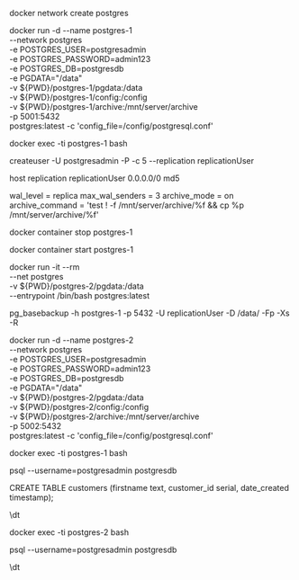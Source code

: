 <!-- ## 1 -->
<!-- ## -->

docker network create postgres

docker run -d --name postgres-1 \
--network postgres \
-e POSTGRES_USER=postgresadmin \
-e POSTGRES_PASSWORD=admin123 \
-e POSTGRES_DB=postgresdb \
-e PGDATA="/data" \
-v ${PWD}/postgres-1/pgdata:/data \
-v ${PWD}/postgres-1/config:/config \
-v ${PWD}/postgres-1/archive:/mnt/server/archive \
-p 5001:5432 \
postgres:latest -c 'config_file=/config/postgresql.conf'

docker exec -ti postgres-1 bash

createuser -U postgresadmin -P -c 5 --replication replicationUser

<!-- add in postgres-1 (master) pg_hba.conf -->
host    replication     replicationUser             0.0.0.0/0            md5


<!-- add in postgres-1 (master) postgresql.conf -->
wal_level = replica
max_wal_senders = 3
archive_mode = on
archive_command = 'test ! -f /mnt/server/archive/%f && cp %p /mnt/server/archive/%f'

<!-- stop postgres-1 -->
docker container stop postgres-1

<!-- re run docker postgres-1 -->
docker container start postgres-1


<!-- ## 2 -->
<!-- ## -->


docker run -it --rm \
--net postgres \
-v ${PWD}/postgres-2/pgdata:/data \
--entrypoint /bin/bash postgres:latest


<!-- makesure the postgres-1 is running before executing this -->
pg_basebackup -h postgres-1 -p 5432 -U replicationUser -D /data/ -Fp -Xs -R


docker run -d --name postgres-2 \
--network postgres \
-e POSTGRES_USER=postgresadmin \
-e POSTGRES_PASSWORD=admin123 \
-e POSTGRES_DB=postgresdb \
-e PGDATA="/data" \
-v ${PWD}/postgres-2/pgdata:/data \
-v ${PWD}/postgres-2/config:/config \
-v ${PWD}/postgres-2/archive:/mnt/server/archive \
-p 5002:5432 \
postgres:latest -c 'config_file=/config/postgresql.conf'



<!-- ## 3 Testing the database -->
<!-- ## -->

docker exec -ti postgres-1 bash

psql --username=postgresadmin postgresdb

CREATE TABLE customers (firstname text, customer_id serial, date_created timestamp);

\dt



docker exec -ti postgres-2 bash

psql --username=postgresadmin postgresdb

\dt